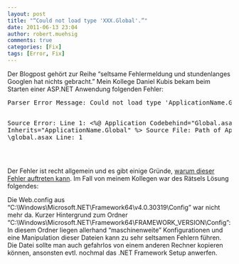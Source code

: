 ```yaml
---
layout: post
title: "“Could not load type 'XXX.Global'.”"
date: 2011-06-13 23:04
author: robert.muehsig
comments: true
categories: [Fix]
tags: [Error, Fix]
---
```

<p>Der Blogpost gehört zur Reihe “seltsame Fehlermeldung und stundenlanges Googlen hat nichts gebracht.” Mein Kollege Daniel Kubis bekam beim Starten einer ASP.NET Anwendung folgenden Fehler:</p> <div style="padding-bottom: 0px; margin: 0px; padding-left: 0px; padding-right: 0px; display: inline; float: none; padding-top: 0px" id="scid:812469c5-0cb0-4c63-8c15-c81123a09de7:e0e7dac7-06f7-45b2-a967-e4f24ca9fd49" class="wlWriterEditableSmartContent"><pre name="code" class="c#">Parser Error Message: Could not load type 'ApplicationName.Global'.

Source Error: Line 1: &lt;%@ Application Codebehind="Global.asax.cs" Inherits="ApplicationName.Global" %&gt; Source File: Path of Application \global.asax Line: 1
</pre></div>
<p>&nbsp;</p>
<p>Der Fehler ist recht allgemein und es gibt einige Gründe, <a href="http://stackoverflow.com/questions/54001/could-not-load-type-xxx-global">warum dieser Fehler auftreten kann</a>. Im Fall von meinem Kollegen war des Rätsels Lösung folgendes:</p>
<p>Die Web.config aus “C:\Windows\Microsoft.NET\Framework64\v4.0.30319\Config” war nicht mehr da. Kurzer Hintergrund zum Ordner “C:\Windows\Microsoft.NET\Framework64\FRAMEWORK_VERSION\Config”: In diesem Ordner liegen allerhand “maschinenweite” Konfigurationen und eine Manipulation dieser Dateien kann zu sehr seltsamen Fehlern führen. Die Datei sollte man auch gefahrlos von einem anderen Rechner kopieren können, ansonsten evtl. nochmal das .NET Framework Setup anwerfen.</p>
